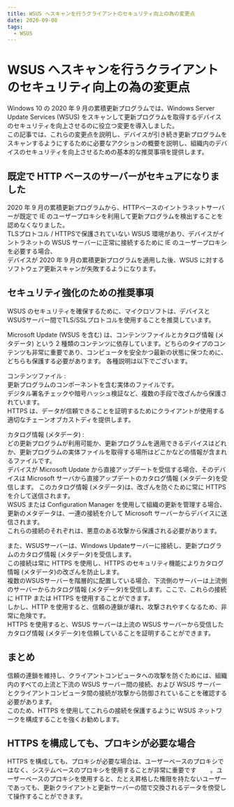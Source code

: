 ```yaml
---
title: WSUS へスキャンを行うクライアントのセキュリティ向上の為の変更点
date: 2020-09-08
tags:
  - WSUS
---
```


# WSUS へスキャンを行うクライアントのセキュリティ向上の為の変更点

Windows 10 の 2020 年 9 月の累積更新プログラムでは、Windows Server Update Services (WSUS) をスキャンして更新プログラムを取得するデバイスのセキュリティを向上させるのに役立つ変更を導入しました。  
この記事では、これらの変更点を説明し、デバイスが引き続き更新プログラムをスキャンするようにするために必要なアクションの概要を説明し、組織内のデバイスのセキュリティを向上させるための基本的な推奨事項を提供します。

## 既定で HTTP ベースのサーバーがセキュアになりました
2020 年 9 月の累積更新プログラムから、HTTPベースのイントラネットサーバーが既定で IE のユーザープロキシを利用して更新プログラムを検出することを認めなくなりました。  
TLSプロトコル / HTTPSで保護されていない WSUS 環境があり、デバイスがイントラネットの WSUS サーバーに正常に接続するために IE のユーザープロキシを必要する場合、  
デバイスが 2020 年 9 月の累積更新プログラムを適用した後、WSUS に対するソフトウェア更新スキャンが失敗するようになります。

## セキュリティ強化のための推奨事項
WSUS のセキュリティを確保するために、マイクロソフトは、デバイスとWSUSサーバー間でTLS/SSLプロトコルを使用することを推奨しています。  

Microsoft Update (WSUS を含む) は、コンテンツファイルとカタログ情報 (メタデータ) という 2 種類のコンテンツに依存しています。どちらのタイプのコンテンツも非常に重要であり、コンピュータを安全かつ最新の状態に保つために、どちらも保護する必要があります。
各種説明は以下でございます。  

コンテンツファイル :  
更新プログラムのコンポーネントを含む実体のファイルです。  
デジタル署名チェックや暗号ハッシュ検証など、複数の手段で改ざんから保護されています。  
HTTPS は、データが信頼できることを証明するためにクライアントが使用する適切なチェーンオブカストディを提供します。

カタログ情報 (メタデータ) :  
どの更新プログラムが利用可能か、更新プログラムを適用できるデバイスはどれか、更新プログラムの実体ファイルを取得する場所はどこかなどの情報が含まれるファイルです。  
デバイスが Microsoft Update から直接アップデートを受信する場合、そのデバイスは Microsoft サーバから直接アップデートのカタログ情報 (メタデータ)を受信します。  このカタログ情報 (メタデータ)は、改ざんを防ぐために常に HTTPS を介して送信されます。  
WSUS または Configuration Manager を使用して組織の更新を管理する場合、更新のメタデータは、一連の接続を介して Microsoft サーバーからデバイスに送信されます。  
これらの接続のそれぞれは、悪意のある攻撃から保護される必要があります。

また、WSUSサーバーは、Windows Updateサーバーに接続し、更新プログラムのカタログ情報 (メタデータ)を受信します。  
この接続は常に HTTPS を使用し、HTTPS のセキュリティ機能によりカタログ情報 (メタデータ)の改ざんを防止します。  
複数のWSUSサーバーを階層的に配置している場合、下流側のサーバーは上流側のサーバーからカタログ情報 (メタデータ)を受信します。ここで、これらの接続に HTTP または HTTPS を使用することができます。  
しかし、HTTP を使用すると、信頼の連鎖が壊れ、攻撃されやすくなるため、非常に危険です。  
HTTPS を使用すると、WSUS サーバーは上流の WSUS サーバーから受信したカタログ情報 (メタデータ)を信頼していることを証明することができます。

## まとめ
信頼の連鎖を維持し、クライアントコンピュータへの攻撃を防ぐためには、組織内のすべての上流と下流の WSUS サーバー間の接続、および WSUS サーバーとクライアントコンピュータ間の接続が攻撃から防御されていることを確認する必要があります。  
このため、HTTPS を使用してこれらの接続を保護するように WSUS ネットワークを構成することを強くお勧めします。

## HTTPS を構成しても、プロキシが必要な場合
HTTPS を構成しても、プロキシが必要な場合は、ユーザーベースのプロキシではなく、システムベースのプロキシを使用することが非常に重要です　　
。ユーザーベースのプロキシを使用すると、たとえ昇格した権限を持たないユーザーであっても、更新クライアントと更新サーバーの間で交換されるデータを傍受して操作することができます。
